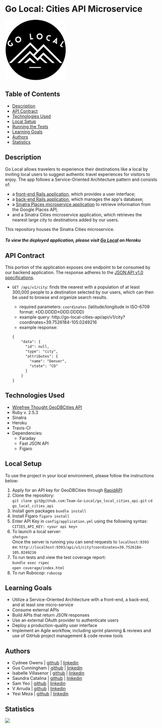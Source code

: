 # Go Local: Cities API Microservice

<img src="app/assets/bw_logo.png" width="200">


## Table of Contents

-   [Description](#description)
-   [API Contract](#api-contract)
-   [Technologies Used](#technologies-used)
-   [Local Setup](#local-setup)
-   [Running the Tests](#running-the-tests)
-   [Learning Goals](#learning-goals)
-   [Authors](#authors)
-   [Statistics](#statistics)

## Description
Go Local allows travelers to experience their destinations like a local by inviting local users to suggest authentic travel experiences for visitors to enjoy. The app follows a Service-Oriented Architecture pattern and consists of:
  - a [front-end Rails application](https://github.com/Team-Go-Local/go_local_frontend), which provides a user interface;
  - a [back-end Rails application](https://github.com/Team-Go-Local/go_local_backend), which manages the app's database;
  - a [Sinatra Places microservice application](https://github.com/Team-Go-Local/go_local_microservice) to retrieve information from the Google Places API;
  - and a Sinatra Cities microservice application, which retrieves the nearest large city to destinations added by our users.<br>

This repository houses the Sinatra Cities microservice.

##### To view the deployed application, please visit [Go Local](https://go-local-fe.herokuapp.com) on Heroku

## API Contract

This portion of the application exposes one endpoint to be consumed by our backend application. The response adheres to the [JSON:API v1.0 specifications](https://jsonapi.org/).

- `GET /api/v1/city`: finds the nearest with a population of at least 300,000 people to a destination selected by our users, which can then be used to browse and organize search results.<br>

  - required parameters: `coordinates` (latitude/longitude in ISO-6709 format: ±DD.DDDD±DDD.DDDD)
  - example query: http://go-local-cities-api/api/v1/city?coordinates=39.7526184-105.0249216
  - example response:
  ```
  {
      "data": {
        "id": null,
        "type": "city",
        "attributes": {
          "name": "Denver",
          "state": "CO"
        }
      }
  }
  ```

## Technologies Used
- [Wirefree Thought GeoDBCities API](https://wirefreethought.github.io/geodb-cities-api-docs)
- Ruby v. 2.5.3
- Sinatra
- Heroku
- Travis-CI
- Dependencies:
  - Faraday
  - Fast JSON API
  - Figaro

## Local Setup
To use the project in your local environment, please follow the instructions below:

1. Apply for an API key for GeoDBCities through [RapidAPI](https://rapidapi.com/wirefreethought/api/GeoDB%20Cities)
2. Clone the repository:<br>
  `git clone git@github.com:Team-Go-Local/go_local_cities_api.git`
  `cd go_local_cities_api`
3. Install gem packages
  `bundle install`
4. Install Figaro
  `figaro install`
5. Enter API Key in `config/application.yml` using the following syntax:<br>
  `CITIES_API_KEY: <your api key>`
6. To launch a local server:<br>
  `shotgun`<br>
  Once the server is running you can send requests to `localhost:9393`<br>
  ex: `http://localhost:9393/api/v1/city?coordinates=39.7526184-105.0249216`
7. To run tests and view the test coverage report:<br>
  `bundle exec rspec`  
  `open coverage/index.html`
8. To run Rubocop:
  `rubocop`


## Learning Goals

- Utilize a Service-Oriented Architecture with a front-end, a back-end, and at least one micro-service
- Consume external APIs
- Build APIs that return JSON responses
- Use an external OAuth provider to authenticate users
- Deploy a production-quality user interface
- Implement an Agile workflow, including sprint planning & reviews and use of GitHub project management & code review tools

## Authors
-   Cydnee Owens | [github](https://github.com/cowens87) \| [linkedin](https://www.linkedin.com/in/cydnee-owens-5280/)
-   Gus Cunningham | [github](https://github.com/cunninghamge) \| [linkedin](https://www.linkedin.com/in/grayson-cunningham/)
-   Isabelle Villasenor | [github](https://github.com/isabellevillasenor) \| [linkedin](https://www.linkedin.com/in/isabelle-villasenor/)
-   Saundra Catalina | [github](https://github.com/saundracatalina) \| [linkedin](https://www.linkedin.com/in/saundra-catalina/)
-   Sam Yeo | [github](https://github.com/SK-Sam) \| [linkedin](https://www.linkedin.com/in/samuel-horishin-yeo/)
-   V Arruda | [github](https://github.com/nessarruda) \| [linkedin](https://www.linkedin.com/in/vanessa-alves-de-arruda/)
-   Yesi Meza | [github](https://github.com/SK-Sam) \| [linkedin](https://www.linkedin.com/in/yesimeza/)

## Statistics
<!-- Shields -->
![](https://img.shields.io/github/contributors/Team-Go-Local/go_local_cities_api)
